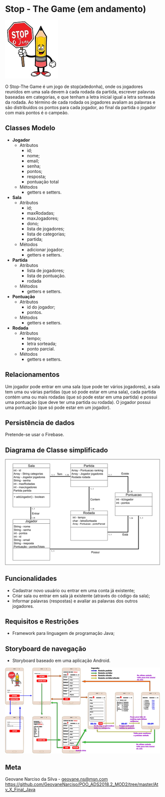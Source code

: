 # Stop - The Game (em andamento)
![stop](https://raw.githubusercontent.com/GeovaneNarciso/POO_ADS2018.2_MOD2/master/Atv_X_Final_Java/passos/Stop-logo.jpg)

O Stop-The Game é um jogo de stop(adedonha), onde os jogadores reunidos em uma sala devem à cada rodada da partida, escrever palavras baseadas em categorias, e que tenham a letra inicial igual a letra sorteada da rodada.
Ao término de cada rodada os jogadores avaliam as palavras e são distribuídos os pontos para cada jogador, ao final da partida o jogador com mais pontos é o campeão.

## Classes Modelo
- **Jogador**
  - Atributos
    - id;
    - nome;
    - email;
    - senha;
    - pontos;
    - resposta;
    - pontuação total
  - Métodos
    - getters e setters.
- **Sala**
  - Atributos
    - id;
    -  maxRodadas;
    -  maxJogadores;
    - dono;
    - lista de jogadores;
    - lista de categorias;
    - partida;
  - Métodos
    - adicionar jogador;
    - getters e setters.
- **Partida**
  - Atributos
    - lista de jogadores;
    - lista de pontuação.
    - rodada
  - Métodos
    - getters e setters.
- **Pontuação**
  - Atributos
    - id do jogador;
    - pontos.
  - Métodos
    - getters e setters.
- **Rodada**
  - Atributos
    - tempo;
    - letra sorteada;
    - ponto parcial.
  - Métodos
    - getters e setters.
## Relacionamentos
Um jogador pode entrar em uma sala (que pode ter vários jogadores), a sala tem uma ou várias partidas (que só pode estar em uma sala), cada partida contém uma ou mais rodadas (que só pode estar em uma partida) e possui uma pontuação (que deve ter uma partida ou rodada). O jogador possui uma pontuação (que só pode estar em um jogador).
## Persistência de dados
Pretende-se usar o Firebase.
## Diagrama de Classe simplificado
![diagrama de classe simplificado](https://raw.githubusercontent.com/GeovaneNarciso/POO_ADS2018.2_MOD2/master/Atv_X_Final_Java/passos/PassoBC.jpg)
## Funcionalidades
- Cadastrar novo usuário ou entrar em uma conta já existente;
- Criar sala ou entrar em sala já existente (através do código da sala);
- Informar palavras (respostas) e avaliar as palavras dos outros jogadores.
## Requisitos e Restrições
- Framework para linguagem de programação Java;
## Storyboard de navegação
- Storyboard baseado em uma aplicação Android.

![storyboard](https://raw.githubusercontent.com/GeovaneNarciso/POO_ADS2018.2_MOD2/master/Atv_X_Final_Java/passos/PassoD.jpg)

## Meta
Geovane Narciso da Silva - geovane.ns@msn.com
https://github.com/GeovaneNarciso/POO_ADS2018.2_MOD2/tree/master/Atv_X_Final_Java

